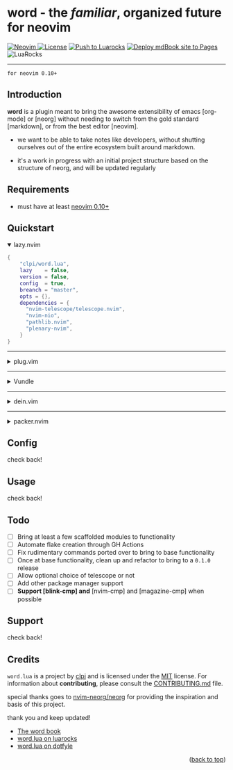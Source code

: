 # word - the _familiar_, organized future for neovim

<a href="https://neovim.io"> ![Neovim](https://img.shields.io/badge/Neovim%200.10+-brightgreen?style=for-the-badge) </a>
<a href="/LICENSE"> ![License](https://img.shields.io/badge/license-GPL%20v3-brightgreen?style=for-the-badge)</a>
[![Push to Luarocks](https://github.com/clpi/word.lua/actions/workflows/luarocks.yml/badge.svg)](https://github.com/clpi/word.lua/actions/workflows/luarocks.yml)
[![Deploy mdBook site to Pages](https://github.com/clpi/word.lua/actions/workflows/book.yml/badge.svg)](https://github.com/clpi/word.lua/actions/workflows/book.yml)
![LuaRocks](https://img.shields.io/luarocks/v/clpi/word.lua)

---

`for neovim 0.10+`

## Introduction

**word** is a plugin meant to bring the awesome extensibility of emacs [org-mode] or [neorg] without needing to switch from the gold standard [markdown], or from the best editor [neovim].

- we want to be able to take notes like developers, without shutting ourselves out of the entire ecosystem built around markdown.

- it's a work in progress with an initial project structure based on the structure of neorg, and will be updated regularly

## Requirements

- must have at least [neovim 0.10+](https://neovim.io)

## Quickstart

<details open>
  <summary>
lazy.nvim
  </summary>

```lua
{
    "clpi/word.lua",
    lazy    = false,
    version = false,
    config  = true,
    breanch = "master",
    opts = {},
    dependencies = {
      "nvim-telescope/telescope.nvim",
      "nvim-nio",
      "pathlib.nvim",
      "plenary-nvim",
    }
}
```

</details>

---

<details>

  <summary>
plug.vim
  </summary>

```vim
Plug "nvim-telescope/telescope.nvim"
Plug "clpi/word.lua", {
    \ "branch" : "main",
    \ "do"     : ":lua require('word').setup()"
    \ }
```

</details>

---

<details>
<summary>Vundle</summary>

```vim
  Plugin 'nvim-telescope/telescope.nvim'
  Plugin 'renerocksai/telekasten.nvim'
```

</details>

---

<details>

  <summary>
dein.vim
  </summary>

```vim
call dein#add('clpi/word.lua')
```

</details>

---

<details>

  <summary>
packer.nvim
  </summary>

```lua
use {
  "clp",
  rocks = {
        "nvim-telescope/telescope.nvim",
        "nvim-nio",
        "nui.nvim",
        "plenary.nvim",
        "pathlib.nvim"
  },
  tag = "*",
  config = function()
      require("word").setup()
  end,
}
```

</details>

## Config

check back!

## Usage

check back!

## Todo

- [ ] Bring at least a few scaffolded modules to functionality
- [ ] Automate flake creation through GH Actions
- [ ] Fix rudimentary commands ported over to bring to base functionality
- [ ] Once at base functionality, clean up and refactor to bring to a `0.1.0` release
- [ ] Allow optional choice of telescope or not
- [ ] Add other package manager support
- [ ] **Support [blink-cmp] and** [nvim-cmp] and [magazine-cmp] when possible

## Support

check back!

## Credits

`word.lua` is a project by [clpi](github.com/clpi) and is licensed under the [MIT](./LICENSE) license. For information about **contributing**, please consult the [CONTRIBUTING.md](./CONTRIBUTING.md) file.

special thanks goes to [nvim-neorg/neorg](https://github.com/nvim-neorg/neorg) for providing the inspiration and basis of this project.

thank you and keep updated!

- [The word book](https://word.cli.st)
- [word.lua on luarocks](https://luarocks.org/inits/clpi/word.lua)
- [word.lua on dotfyle](https://dotfyle.com/plugins/clpi/word.lua)

<!-- <div align="center"> -->
<p align="right">(<a href="#readme-top">back to top</a>)</p>

<!-- </div> -->
